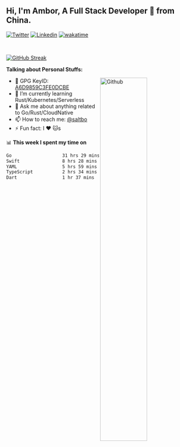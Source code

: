 ## Hi, I'm Ambor, A Full Stack Developer 🚀 from China.

[![Twitter](https://img.shields.io/badge/-saltbo-1ca0f1?style=flat&logo=twitter&logoColor=white)](https://twitter.com/rdsaltbo)
[![Linkedin](https://img.shields.io/badge/-saltbo-blue?style=flat&logo=Linkedin&logoColor=white)](https://www.linkedin.com/in/saltbo/)
[![wakatime](https://wakatime.com/badge/user/f82b1c77-faab-48cd-aef5-a12c0aff104b.svg)](https://wakatime.com/@f82b1c77-faab-48cd-aef5-a12c0aff104b)

&nbsp;  

[![GitHub Streak](https://streak-stats.demolab.com/?user=saltbo&hide_border=true&date_format=M%20j%5B%2C%20Y%5D)](https://git.io/streak-stats)


**Talking about Personal Stuffs:**
<!-- Any image aligned to the right. Beware the width  -->
<img width="50%" align="right" alt="Github" src="https://raw.githubusercontent.com/saltbo/saltbo/master/images/git-header.svg" />

- 🤘 GPG KeyID: [A6D9859C3FE0DCBE](https://saltbo.cn/pgp_keys.asc)
- 🌱 I’m currently learning Rust/Kubernetes/Serverless
- 💬 Ask me about anything related to Go/Rust/CloudNative
- 📫 How to reach me: [@saltbo](https://t.me/saltbo)
- ⚡ Fun fact: I :heart: :cat:s


📊 **This week I spent my time on**
<!--START_SECTION:waka-->

```txt
Go                   31 hrs 29 mins  ██████████████▓░░░░░░░░░░   58.65 %
Swift                8 hrs 28 mins   ████░░░░░░░░░░░░░░░░░░░░░   15.78 %
YAML                 5 hrs 59 mins   ██▓░░░░░░░░░░░░░░░░░░░░░░   11.17 %
TypeScript           2 hrs 34 mins   █▒░░░░░░░░░░░░░░░░░░░░░░░   04.80 %
Dart                 1 hr 37 mins    ▓░░░░░░░░░░░░░░░░░░░░░░░░   03.02 %
```

<!--END_SECTION:waka-->

